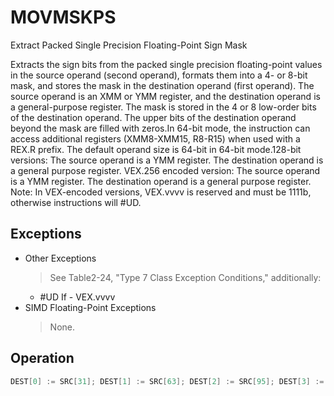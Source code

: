 # MOVMSKPS

Extract Packed Single Precision Floating-Point Sign Mask

Extracts the sign bits from the packed single precision floating-point values in the source operand (second operand), formats them into a 4- or 8-bit mask, and stores the mask in the destination operand (first operand).
The source operand is an XMM or YMM register, and the destination operand is a general-purpose register.
The mask is stored in the 4 or 8 low-order bits of the destination operand.
The upper bits of the destination operand beyond the mask are filled with zeros.In 64-bit mode, the instruction can access additional registers (XMM8-XMM15, R8-R15) when used with a REX.R prefix.
The default operand size is 64-bit in 64-bit mode.128-bit versions: The source operand is a YMM register.
The destination operand is a general purpose register.
VEX.256 encoded version: The source operand is a YMM register.
The destination operand is a general purpose register.
Note: In VEX-encoded versions, VEX.vvvv is reserved and must be 1111b, otherwise instructions will #UD.

## Exceptions

- Other Exceptions
  > See Table2-24, "Type 7 Class Exception Conditions," additionally:
  - #UD If - VEX.vvvv
- SIMD Floating-Point Exceptions
  > None.

## Operation

```C
DEST[0] := SRC[31]; DEST[1] := SRC[63]; DEST[2] := SRC[95]; DEST[3] := SRC[127]; IF DEST = r32THEN DEST[31:4] := ZeroExtend;ELSE DEST[63:4] := ZeroExtend;FI;(V)MOVMSKPS (128-bit version)DEST[0] := SRC[31]DEST[1] := SRC[63]DEST[2] := SRC[95]DEST[3] := SRC[127]IF DEST = r32THEN DEST[31:4] := 0;ELSE DEST[63:4] := 0;FIVMOVMSKPS (VEX.256 encoded version)DEST[0] := SRC[31]DEST[1] := SRC[63]DEST[2] := SRC[95]DEST[3] := SRC[127]DEST[4] := SRC[159]DEST[5] := SRC[191]DEST[6] := SRC[223]DEST[7] := SRC[255]IF DEST = r32THEN DEST[31:8] := 0;ELSE DEST[63:8] := 0;FIIntel C/C++ Compiler Intrinsic Equivalentint _mm_movemask_ps(__m128 a)int _mm256_movemask_ps(__m256 a)
```

